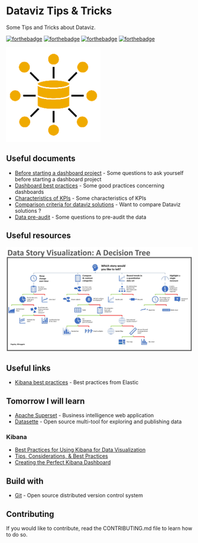 # Dataviz Tips & Tricks

Some Tips and Tricks about Dataviz.

[![forthebadge](https://forthebadge.com/images/badges/you-didnt-ask-for-this.svg)](http://forthebadge.com) [![forthebadge](https://forthebadge.com/images/badges/contains-technical-debt.svg)](http://forthebadge.com)  [![forthebadge](https://forthebadge.com/images/badges/check-it-out.svg)](http://forthebadge.com)  [![forthebadge](https://forthebadge.com/images/badges/built-with-love.svg)](http://forthebadge.com)

![Data](./images/data-logo-256.png)

## Useful documents

* [Before starting a dashboard project](./docs/Before-starting-a-dashboard-project.md) - Some questions to ask yourself before starting a dashboard project
* [Dashboard best practices](./docs/Dashboard-best-practices.md) - Some good practices concerning dashboards
* [Characteristics of KPIs](./docs/Characteristics-of-KPIs.md) - Some characteristics of KPIs
* [Comparison criteria for dataviz solutions](./docs/Comparison-criteria-for-dataviz-solutions.md) - Want to compare Dataviz solutions ?
* [Data pre-audit](./docs/Data-preaudit.md) - Some questions to pre-audit the data

## Useful resources

![Data Story Visualization Decision Tree](./images/data-story-visualization-decision-tree.png)

## Useful links

* [Kibana best practices](https://www.elastic.co/guide/en/kibana/master/development-best-practices.html) - Best practices from Elastic

## Tomorrow I will learn

* [Apache Superset](https://superset.apache.org/docs/intro) - Business intelligence web application
* [Datasette](https://datasette.io/) - Open source multi-tool for exploring and publishing data

### Kibana

* [Best Practices for Using Kibana for Data Visualization](https://dzone.com/articles/best-practices-for-using-kibana-for-data-visualiza#:~:text=The%20Best%20Practices%20for%20Using%20Kibana%20for%20Data,of%20data%20in%20question.%20...%20Plus%20d%27articles...%20)
* [Tips, Considerations, & Best Practices](https://elire.com/2020/12/kibana-tips-considerations-best-practices/)
* [Creating the Perfect Kibana Dashboard](https://logz.io/blog/perfect-kibana-dashboard/)

## Build with

* [Git](https://git-scm.com) - Open source distributed version control system

## Contributing

If you would like to contribute, read the CONTRIBUTING.md file to learn how to do so.
